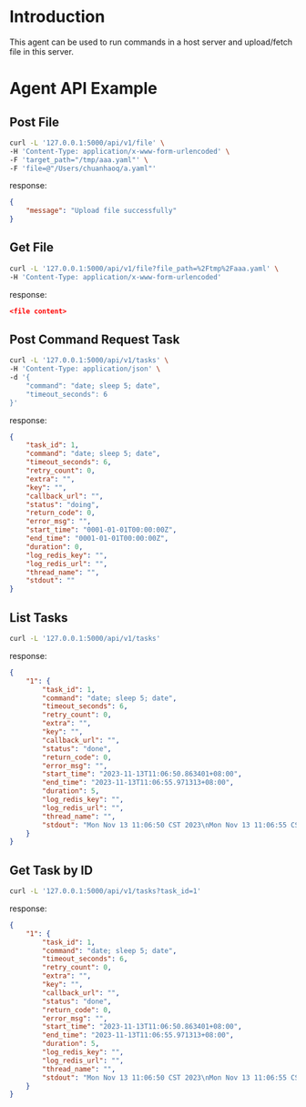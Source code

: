 # Introduction
This agent can be used to run commands in a host server and upload/fetch file in this server. 

# Agent API Example

##  Post File
```bash
curl -L '127.0.0.1:5000/api/v1/file' \
-H 'Content-Type: application/x-www-form-urlencoded' \
-F 'target_path="/tmp/aaa.yaml"' \
-F 'file=@"/Users/chuanhaoq/a.yaml"'
```
response:
```json
{
    "message": "Upload file successfully"
}
```

## Get File

```bash
curl -L '127.0.0.1:5000/api/v1/file?file_path=%2Ftmp%2Faaa.yaml' \
-H 'Content-Type: application/x-www-form-urlencoded'
```

response:
```json
<file content>
```

## Post Command Request Task

```bash
curl -L '127.0.0.1:5000/api/v1/tasks' \
-H 'Content-Type: application/json' \
-d '{
    "command": "date; sleep 5; date",
    "timeout_seconds": 6
}'
```

response:
```json
{
    "task_id": 1,
    "command": "date; sleep 5; date",
    "timeout_seconds": 6,
    "retry_count": 0,
    "extra": "",
    "key": "",
    "callback_url": "",
    "status": "doing",
    "return_code": 0,
    "error_msg": "",
    "start_time": "0001-01-01T00:00:00Z",
    "end_time": "0001-01-01T00:00:00Z",
    "duration": 0,
    "log_redis_key": "",
    "log_redis_url": "",
    "thread_name": "",
    "stdout": ""
}
```

## List Tasks

```bash
curl -L '127.0.0.1:5000/api/v1/tasks'
```

response:
```json
{
    "1": {
        "task_id": 1,
        "command": "date; sleep 5; date",
        "timeout_seconds": 6,
        "retry_count": 0,
        "extra": "",
        "key": "",
        "callback_url": "",
        "status": "done",
        "return_code": 0,
        "error_msg": "",
        "start_time": "2023-11-13T11:06:50.863401+08:00",
        "end_time": "2023-11-13T11:06:55.971313+08:00",
        "duration": 5,
        "log_redis_key": "",
        "log_redis_url": "",
        "thread_name": "",
        "stdout": "Mon Nov 13 11:06:50 CST 2023\nMon Nov 13 11:06:55 CST 2023\n"
    }
}
```

## Get Task by ID
```bash
curl -L '127.0.0.1:5000/api/v1/tasks?task_id=1'
```

response:
```json
{
    "1": {
        "task_id": 1,
        "command": "date; sleep 5; date",
        "timeout_seconds": 6,
        "retry_count": 0,
        "extra": "",
        "key": "",
        "callback_url": "",
        "status": "done",
        "return_code": 0,
        "error_msg": "",
        "start_time": "2023-11-13T11:06:50.863401+08:00",
        "end_time": "2023-11-13T11:06:55.971313+08:00",
        "duration": 5,
        "log_redis_key": "",
        "log_redis_url": "",
        "thread_name": "",
        "stdout": "Mon Nov 13 11:06:50 CST 2023\nMon Nov 13 11:06:55 CST 2023\n"
    }
}
```
